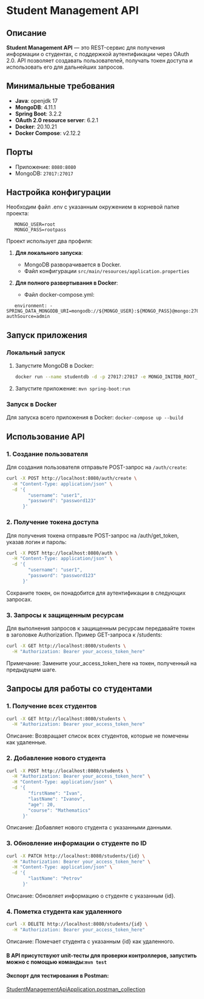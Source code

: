 # Student Management API

## Описание

**Student Management API** — это REST-сервис для получения информации о студентах, с поддержкой аутентификации через
OAuth 2.0. API позволяет создавать пользователей, получать токен доступа и использовать его для дальнейших запросов.

## Минимальные требования

- **Java**: openjdk 17
- **MongoDB**: 4.11.1
- **Spring Boot**: 3.2.2
- **OAuth 2.0 resource server**: 6.2.1
- **Docker**: 20.10.21
- **Docker Compose**: v2.12.2

## Порты

- Приложение: `8080:8080`
- MongoDB: `27017:27017`

## Настройка конфигурации

Необходим файл .env c указанным окружением в корневой папке проекта:
```
   MONGO_USER=root
   MONGO_PASS=rootpass
```

Проект использует два профиля:

1. **Для локального запуска**:
    - MongoDB разворачивается в Docker.
    - Файл конфигурации `src/main/resources/application.properties`

2. **Для полного развертывания в Docker**:
    - Файл docker-compose.yml:
```
   environment: - SPRING_DATA_MONGODB_URI=mongodb://${MONGO_USER}:${MONGO_PASS}@mongo:27017/studentdb?authSource=admin
```

## Запуск приложения

### Локальный запуск

1. Запустите MongoDB в Docker:
   ```bash
   docker run --name studentdb -d -p 27017:27017 -e MONGO_INITDB_ROOT_USERNAME=root -e MONGO_INITDB_ROOT_PASSWORD=rootpass mongo
   ```
2. Запустите приложение:
   ```mvn spring-boot:run```

### Запуск в Docker

Для запуска всего приложения в Docker:
```docker-compose up --build```

## Использование API

### 1. Создание пользователя

Для создания пользователя отправьте POST-запрос на `/auth/create`:

```bash
curl -X POST http://localhost:8080/auth/create \
  -H "Content-Type: application/json" \
  -d '{
        "username": "user1",
        "password": "password123"
      }' 
```

### 2. Получение токена доступа

Для получения токена отправьте POST-запрос на /auth/get_token, указав логин и пароль:

```bash
curl -X POST http://localhost:8080/auth \
  -H "Content-Type: application/json" \
  -d '{
        "username": "user1",
        "password": "password123"
      }' 
```

Сохраните токен, он понадобится для аутентификации в следующих запросах.

### 3. Запросы к защищенным ресурсам

Для выполнения запросов к защищенным ресурсам передавайте токен в заголовке Authorization. Пример GET-запроса к
/students:

```bash
curl -X GET http://localhost:8080/students \
  -H "Authorization: Bearer your_access_token_here" 
```

Примечание: Замените your_access_token_here на токен, полученный на предыдущем шаге.

## Запросы для работы со студентами

### 1. Получение всех студентов

```bash
curl -X GET http://localhost:8080/students \
  -H "Authorization: Bearer your_access_token_here"
```

Описание: Возвращает список всех студентов, которые не помечены как удаленные.

### 2. Добавление нового студента

```bash
curl -X POST http://localhost:8080/students \
  -H "Authorization: Bearer your_access_token_here" \
  -H "Content-Type: application/json" \
  -d '{
        "firstName": "Ivan",
        "lastName": "Ivanov",
        "age": 20,
        "course": "Mathematics"
      }'
```

Описание: Добавляет нового студента с указанными данными.

### 3. Обновление информации о студенте по ID

```bash
curl -X PATCH http://localhost:8080/students/{id} \
  -H "Authorization: Bearer your_access_token_here" \
  -H "Content-Type: application/json" \
  -d '{
        "lastName": "Petrov"
      }'
```

Описание: Обновляет информацию о студенте с указанным {id}.

### 4. Пометка студента как удаленного

```bash
curl -X DELETE http://localhost:8080/students/{id} \
  -H "Authorization: Bearer your_access_token_here"
```

Описание: Помечает студента с указанным {id} как удаленного.

#### В API присутствуют unit-тесты для проверки контроллеров, запустить можно с помощью команды:```mvn test```

#### Экспорт для тестирования в Postman:
[StudentManagementApiApplication.postman_collection](./StudentManagementApiApplication.postman_collection.json)

